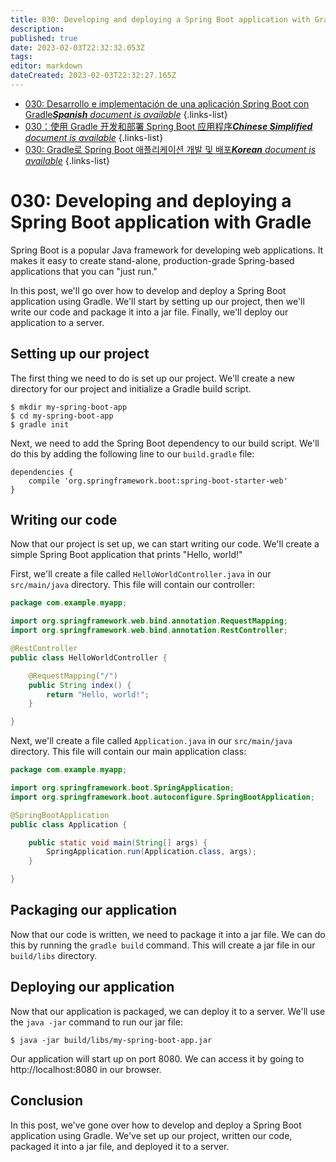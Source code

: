 ```yaml
---
title: 030: Developing and deploying a Spring Boot application with Gradle
description: 
published: true
date: 2023-02-03T22:32:32.053Z
tags: 
editor: markdown
dateCreated: 2023-02-03T22:32:27.165Z
---
```


- [030: Desarrollo e implementación de una aplicación Spring Boot con Gradle***Spanish** document is available*](/es/Knowledge-base/Spring-Boot/Learning/030-developing-and-deploying-a-spring-boot-application-with-gradle)
{.links-list}
- [030：使用 Gradle 开发和部署 Spring Boot 应用程序***Chinese Simplified** document is available*](/zh/Knowledge-base/Spring-Boot/Learning/030-developing-and-deploying-a-spring-boot-application-with-gradle)
{.links-list}
- [030: Gradle로 Spring Boot 애플리케이션 개발 및 배포***Korean** document is available*](/ko/Knowledge-base/Spring-Boot/Learning/030-developing-and-deploying-a-spring-boot-application-with-gradle)
{.links-list}


# 030: Developing and deploying a Spring Boot application with Gradle

Spring Boot is a popular Java framework for developing web applications. It makes it easy to create stand-alone, production-grade Spring-based applications that you can "just run."

In this post, we'll go over how to develop and deploy a Spring Boot application using Gradle. We'll start by setting up our project, then we'll write our code and package it into a jar file. Finally, we'll deploy our application to a server.

## Setting up our project

The first thing we need to do is set up our project. We'll create a new directory for our project and initialize a Gradle build script.

```
$ mkdir my-spring-boot-app
$ cd my-spring-boot-app
$ gradle init
```

Next, we need to add the Spring Boot dependency to our build script. We'll do this by adding the following line to our `build.gradle` file:

```
dependencies {
    compile 'org.springframework.boot:spring-boot-starter-web'
}
```

## Writing our code

Now that our project is set up, we can start writing our code. We'll create a simple Spring Boot application that prints "Hello, world!"

First, we'll create a file called `HelloWorldController.java` in our `src/main/java` directory. This file will contain our controller:

```java
package com.example.myapp;

import org.springframework.web.bind.annotation.RequestMapping;
import org.springframework.web.bind.annotation.RestController;

@RestController
public class HelloWorldController {

    @RequestMapping("/")
    public String index() {
        return "Hello, world!";
    }

}
```

Next, we'll create a file called `Application.java` in our `src/main/java` directory. This file will contain our main application class:

```java
package com.example.myapp;

import org.springframework.boot.SpringApplication;
import org.springframework.boot.autoconfigure.SpringBootApplication;

@SpringBootApplication
public class Application {

    public static void main(String[] args) {
        SpringApplication.run(Application.class, args);
    }

}
```

## Packaging our application

Now that our code is written, we need to package it into a jar file. We can do this by running the `gradle build` command. This will create a jar file in our `build/libs` directory.

## Deploying our application

Now that our application is packaged, we can deploy it to a server. We'll use the `java -jar` command to run our jar file:

```
$ java -jar build/libs/my-spring-boot-app.jar
```

Our application will start up on port 8080. We can access it by going to http://localhost:8080 in our browser.

## Conclusion

In this post, we've gone over how to develop and deploy a Spring Boot application using Gradle. We've set up our project, written our code, packaged it into a jar file, and deployed it to a server.